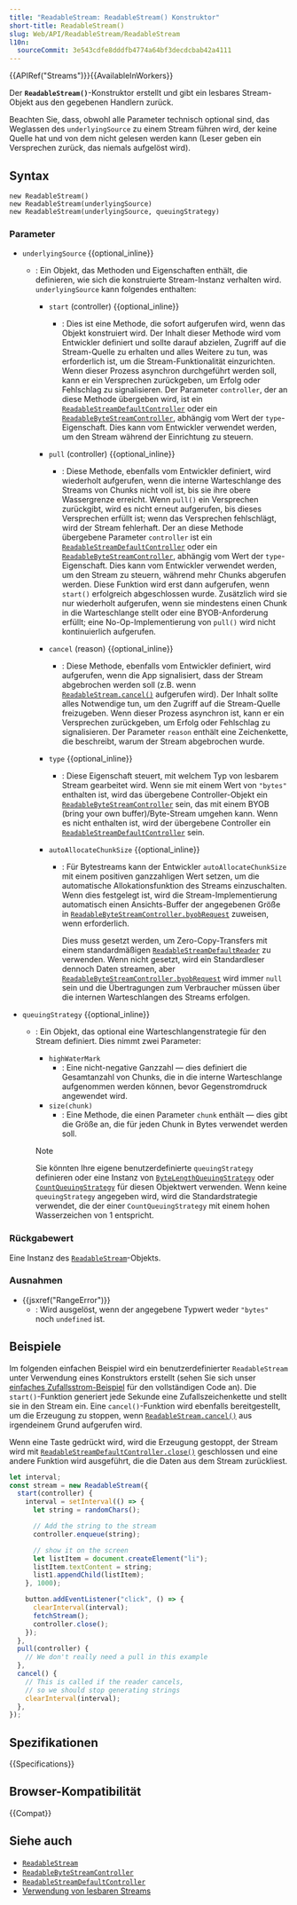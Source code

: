 ```yaml
---
title: "ReadableStream: ReadableStream() Konstruktor"
short-title: ReadableStream()
slug: Web/API/ReadableStream/ReadableStream
l10n:
  sourceCommit: 3e543cdfe8dddfb4774a64bf3decdcbab42a4111
---
```


{{APIRef("Streams")}}{{AvailableInWorkers}}

Der **`ReadableStream()`**-Konstruktor erstellt und gibt ein lesbares Stream-Objekt aus den gegebenen Handlern zurück.

Beachten Sie, dass, obwohl alle Parameter technisch optional sind, das Weglassen des `underlyingSource` zu einem Stream führen wird, der keine Quelle hat und von dem nicht gelesen werden kann (Leser geben ein Versprechen zurück, das niemals aufgelöst wird).

## Syntax

```js-nolint
new ReadableStream()
new ReadableStream(underlyingSource)
new ReadableStream(underlyingSource, queuingStrategy)
```

### Parameter

- `underlyingSource` {{optional_inline}}

  - : Ein Objekt, das Methoden und Eigenschaften enthält, die definieren, wie sich die konstruierte Stream-Instanz verhalten wird.
    `underlyingSource` kann folgendes enthalten:

    - `start` (controller) {{optional_inline}}
      - : Dies ist eine Methode, die sofort aufgerufen wird, wenn das Objekt konstruiert wird. Der
        Inhalt dieser Methode wird vom Entwickler definiert und sollte darauf abzielen, Zugriff
        auf die Stream-Quelle zu erhalten und alles Weitere zu tun, was erforderlich ist, um die
        Stream-Funktionalität einzurichten. Wenn dieser Prozess asynchron durchgeführt werden soll, kann er
        ein Versprechen zurückgeben, um Erfolg oder Fehlschlag zu signalisieren. Der Parameter `controller`,
        der an diese Methode übergeben wird, ist ein [`ReadableStreamDefaultController`](/de/docs/Web/API/ReadableStreamDefaultController) oder ein
        [`ReadableByteStreamController`](/de/docs/Web/API/ReadableByteStreamController), abhängig vom Wert der
        `type`-Eigenschaft. Dies kann vom Entwickler verwendet werden, um den
        Stream während der Einrichtung zu steuern.
    - `pull` (controller) {{optional_inline}}
      - : Diese Methode, ebenfalls vom Entwickler definiert, wird wiederholt aufgerufen, wenn die
        interne Warteschlange des Streams von Chunks nicht voll ist, bis sie ihre
        obere Wassergrenze erreicht. Wenn `pull()` ein Versprechen zurückgibt, wird es nicht erneut
        aufgerufen, bis dieses Versprechen erfüllt ist; wenn das Versprechen fehlschlägt, wird der Stream
        fehlerhaft. Der an diese Methode übergebene Parameter `controller` ist ein
        [`ReadableStreamDefaultController`](/de/docs/Web/API/ReadableStreamDefaultController) oder ein
        [`ReadableByteStreamController`](/de/docs/Web/API/ReadableByteStreamController), abhängig vom Wert der
        `type`-Eigenschaft. Dies kann vom Entwickler verwendet werden, um den
        Stream zu steuern, während mehr Chunks abgerufen werden. Diese Funktion wird erst dann aufgerufen, wenn `start()`
        erfolgreich abgeschlossen wurde. Zusätzlich wird sie nur wiederholt aufgerufen, wenn sie
        mindestens einen Chunk in die Warteschlange stellt oder eine BYOB-Anforderung erfüllt; eine No-Op-Implementierung von `pull()`
        wird nicht kontinuierlich aufgerufen.
    - `cancel` (reason) {{optional_inline}}
      - : Diese Methode, ebenfalls vom Entwickler definiert, wird aufgerufen, wenn die App signalisiert,
        dass der Stream abgebrochen werden soll (z.B. wenn [`ReadableStream.cancel()`](/de/docs/Web/API/ReadableStream/cancel)
        aufgerufen wird). Der Inhalt sollte alles Notwendige tun, um den Zugriff auf die
        Stream-Quelle freizugeben. Wenn dieser Prozess asynchron ist, kann er ein Versprechen zurückgeben, um
        Erfolg oder Fehlschlag zu signalisieren. Der Parameter `reason` enthält eine
        Zeichenkette, die beschreibt, warum der Stream abgebrochen wurde.
    - `type` {{optional_inline}}
      - : Diese Eigenschaft steuert, mit welchem Typ von lesbarem Stream gearbeitet wird. Wenn sie
        mit einem Wert von `"bytes"` enthalten ist, wird das übergebene Controller-Objekt
        ein [`ReadableByteStreamController`](/de/docs/Web/API/ReadableByteStreamController) sein, das mit einem BYOB
        (bring your own buffer)/Byte-Stream umgehen kann. Wenn es nicht enthalten ist, wird der übergebene Controller
        ein [`ReadableStreamDefaultController`](/de/docs/Web/API/ReadableStreamDefaultController) sein.
    - `autoAllocateChunkSize` {{optional_inline}}

      - : Für Bytestreams kann der Entwickler `autoAllocateChunkSize` mit einem positiven ganzzahligen Wert setzen, um die automatische Allokationsfunktion des Streams einzuschalten.
        Wenn dies festgelegt ist, wird die Stream-Implementierung automatisch einen Ansichts-Buffer der angegebenen Größe in [`ReadableByteStreamController.byobRequest`](/de/docs/Web/API/ReadableByteStreamController/byobRequest) zuweisen, wenn erforderlich.

        Dies muss gesetzt werden, um Zero-Copy-Transfers mit einem standardmäßigen [`ReadableStreamDefaultReader`](/de/docs/Web/API/ReadableStreamDefaultReader) zu verwenden.
        Wenn nicht gesetzt, wird ein Standardleser dennoch Daten streamen, aber [`ReadableByteStreamController.byobRequest`](/de/docs/Web/API/ReadableByteStreamController/byobRequest) wird immer `null` sein und die Übertragungen zum Verbraucher müssen über die internen Warteschlangen des Streams erfolgen.

- `queuingStrategy` {{optional_inline}}

  - : Ein Objekt, das optional eine Warteschlangenstrategie für den Stream definiert. Dies nimmt zwei
    Parameter:

    - `highWaterMark`
      - : Eine nicht-negative Ganzzahl — dies definiert die Gesamtanzahl von Chunks, die
        in die interne Warteschlange aufgenommen werden können, bevor Gegenstromdruck angewendet wird.
    - `size(chunk)`
      - : Eine Methode, die einen Parameter `chunk` enthält — dies gibt die Größe an,
        die für jeden Chunk in Bytes verwendet werden soll.

    > [!NOTE]
    > Sie könnten Ihre eigene benutzerdefinierte
    > `queuingStrategy` definieren oder eine Instanz von
    > [`ByteLengthQueuingStrategy`](/de/docs/Web/API/ByteLengthQueuingStrategy) oder [`CountQueuingStrategy`](/de/docs/Web/API/CountQueuingStrategy)
    > für diesen Objektwert verwenden. Wenn keine `queuingStrategy` angegeben wird, wird die Standardstrategie
    > verwendet, die der einer `CountQueuingStrategy` mit einem hohen Wasserzeichen von 1 entspricht.

### Rückgabewert

Eine Instanz des [`ReadableStream`](/de/docs/Web/API/ReadableStream)-Objekts.

### Ausnahmen

- {{jsxref("RangeError")}}
  - : Wird ausgelöst, wenn der angegebene Typwert weder `"bytes"` noch `undefined` ist.

## Beispiele

Im folgenden einfachen Beispiel wird ein benutzerdefinierter `ReadableStream` unter Verwendung eines
Konstruktors erstellt (sehen Sie sich unser [einfaches Zufallsstrom-Beispiel](https://mdn.github.io/dom-examples/streams/simple-random-stream/) für den vollständigen Code an). Die `start()`-Funktion generiert jede Sekunde eine
Zufallszeichenkette und stellt sie in den Stream ein. Eine
`cancel()`-Funktion wird ebenfalls bereitgestellt, um die Erzeugung zu stoppen, wenn
[`ReadableStream.cancel()`](/de/docs/Web/API/ReadableStream/cancel) aus irgendeinem Grund aufgerufen wird.

Wenn eine Taste gedrückt wird, wird die Erzeugung gestoppt, der Stream wird mit
[`ReadableStreamDefaultController.close()`](/de/docs/Web/API/ReadableStreamDefaultController/close) geschlossen und eine andere Funktion wird ausgeführt,
die die Daten aus dem Stream zurückliest.

```js
let interval;
const stream = new ReadableStream({
  start(controller) {
    interval = setInterval(() => {
      let string = randomChars();

      // Add the string to the stream
      controller.enqueue(string);

      // show it on the screen
      let listItem = document.createElement("li");
      listItem.textContent = string;
      list1.appendChild(listItem);
    }, 1000);

    button.addEventListener("click", () => {
      clearInterval(interval);
      fetchStream();
      controller.close();
    });
  },
  pull(controller) {
    // We don't really need a pull in this example
  },
  cancel() {
    // This is called if the reader cancels,
    // so we should stop generating strings
    clearInterval(interval);
  },
});
```

## Spezifikationen

{{Specifications}}

## Browser-Kompatibilität

{{Compat}}

## Siehe auch

- [`ReadableStream`](/de/docs/Web/API/ReadableStream)
- [`ReadableByteStreamController`](/de/docs/Web/API/ReadableByteStreamController)
- [`ReadableStreamDefaultController`](/de/docs/Web/API/ReadableStreamDefaultController)
- [Verwendung von lesbaren Streams](/de/docs/Web/API/Streams_API/Using_readable_streams)
